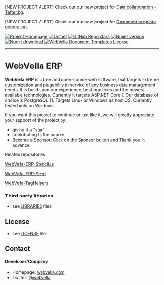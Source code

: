 [NEW PROJECT ALERT] Check out our new project for [Data collaboration - Tefter.bg](https://github.com/WebVella/WebVella.Tefter).

[NEW PROJECT ALERT] Check out our new project for [Document template generation](https://github.com/WebVella/WebVella.DocumentTemplates).

[![Project Homepage](https://img.shields.io/badge/Homepage-blue?style=for-the-badge)](https://webvella.com)
[![Dotnet](https://img.shields.io/badge/platform-.NET-blue?style=for-the-badge)](https://www.nuget.org/packages/WebVella.ERP)
[![GitHub Repo stars](https://img.shields.io/github/stars/WebVella/WebVella-ERP?style=for-the-badge)](https://github.com/WebVella/WebVella-ERP/stargazers)
[![Nuget version](https://img.shields.io/nuget/v/WebVella.ERP?style=for-the-badge)](https://www.nuget.org/packages/WebVella.ERP)
[![Nuget download](https://img.shields.io/nuget/dt/WebVella.ERP?style=for-the-badge)](https://www.nuget.org/packages/WebVella.ERP)
[![WebVella Document Templates License](https://img.shields.io/badge/MIT-green?style=for-the-badge)](https://github.com/WebVella/WebVella-ERP/blob/master/LICENSE.txt)

---

WebVella ERP 
======
**WebVella ERP** is a free and open-source web software, that targets extreme customization and plugability in service of any business data management needs. It is build upon our experience, best practices and the newest available technologies. Currently it targets ASP.NET Core 7. Our database of choice is PostgreSQL 11. Targets Linux or Windows as host OS. Currently tested only on Windows.

If you want this project to continue or just like it, we will greatly appreciate your support of the project by: 
* giving it a "star" 
* contributing to the source
* Become a Sponsor: Click on the Sponsor button and Thank you in advance

Related repositories

[WebVella-ERP-StencilJs](https://github.com/WebVella/WebVella-ERP-StencilJs)

[WebVella-ERP-Seed](https://github.com/WebVella/WebVella-ERP-Seed)

[WebVella-TagHelpers](https://github.com/WebVella/TagHelpers)


### Third party libraries
* see [LIBRARIES](https://github.com/WebVella/WebVella-ERP/blob/master/LIBRARIES.md) files

## License 
* see [LICENSE](https://github.com/WebVella/WebVella-ERP/blob/master/LICENSE.txt) file

## Contact
#### Developer/Company
* Homepage: [webvella.com](http://webvella.com)
* Twitter: [@webvella](https://twitter.com/webvella "webvella on twitter")



